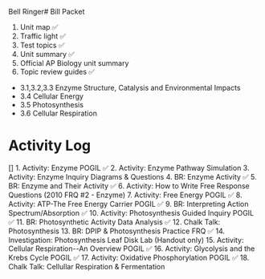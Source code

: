 Bell Ringer# Bill Packet

1. Unit map ✅
2. Traffic light ✅
3. Test topics ✅
4. Unit summary ✅
5. Official AP Biology unit summary
6. Topic review guides ✅
- 3.1,3.2,3.3 Enzyme Structure, Catalysis and Environmental Impacts  
- 3.4 Cellular Energy  
- 3.5 Photosynthesis  
- 3.6 Cellular Respiration

# Activity Log 

[] 1. Activity: Enzyme POGIL ✅
2. Activity: Enzyme Pathway Simulation
3. Activity: Enzyme Inquiry Diagrams & Questions
4. BR: Enzyme Activity ✅
5. BR: Enzyme and Their Activity ✅
6. Activity: How to Write Free Response Questions (2010 FRQ #2 - Enzyme)
7. Activity: Free Energy POGIL ✅
8. Activity: ATP-The Free Energy Carrier POGIL ✅
9. BR: Interpreting Action Spectrum/Absorption ✅
10. Activity: Photosynthesis Guided Inquiry POGIL ✅
11. BR: Photosynthetic Activity Data Analysis ✅
12. Chalk Talk: Photosynthesis
13. BR: DPIP & Photosynthesis Practice FRQ ✅
14. Investigation: Photosynthesis Leaf Disk Lab (Handout only)
15. Activity: Cellular Respiration--An Overview POGIL ✅
16. Activity: Glycolysis and the Krebs Cycle POGIL ✅
17. Activity: Oxidative Phosphorylation POGIL ✅
18. Chalk Talk: Cellullar Respiration & Fermentation